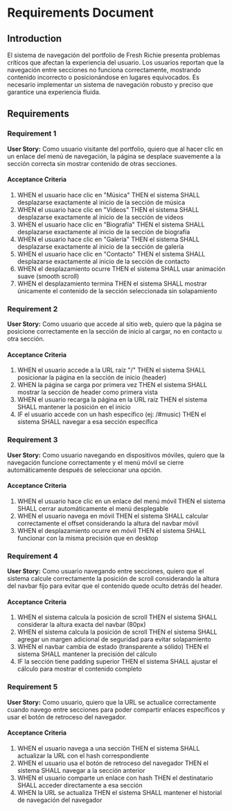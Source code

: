 # Requirements Document

## Introduction

El sistema de navegación del portfolio de Fresh Richie presenta problemas críticos que afectan la experiencia del usuario. Los usuarios reportan que la navegación entre secciones no funciona correctamente, mostrando contenido incorrecto o posicionándose en lugares equivocados. Es necesario implementar un sistema de navegación robusto y preciso que garantice una experiencia fluida.

## Requirements

### Requirement 1

**User Story:** Como usuario visitante del portfolio, quiero que al hacer clic en un enlace del menú de navegación, la página se desplace suavemente a la sección correcta sin mostrar contenido de otras secciones.

#### Acceptance Criteria

1. WHEN el usuario hace clic en "Música" THEN el sistema SHALL desplazarse exactamente al inicio de la sección de música
2. WHEN el usuario hace clic en "Videos" THEN el sistema SHALL desplazarse exactamente al inicio de la sección de videos  
3. WHEN el usuario hace clic en "Biografía" THEN el sistema SHALL desplazarse exactamente al inicio de la sección de biografía
4. WHEN el usuario hace clic en "Galería" THEN el sistema SHALL desplazarse exactamente al inicio de la sección de galería
5. WHEN el usuario hace clic en "Contacto" THEN el sistema SHALL desplazarse exactamente al inicio de la sección de contacto
6. WHEN el desplazamiento ocurre THEN el sistema SHALL usar animación suave (smooth scroll)
7. WHEN el desplazamiento termina THEN el sistema SHALL mostrar únicamente el contenido de la sección seleccionada sin solapamiento

### Requirement 2

**User Story:** Como usuario que accede al sitio web, quiero que la página se posicione correctamente en la sección de inicio al cargar, no en contacto u otra sección.

#### Acceptance Criteria

1. WHEN el usuario accede a la URL raíz "/" THEN el sistema SHALL posicionar la página en la sección de inicio (header)
2. WHEN la página se carga por primera vez THEN el sistema SHALL mostrar la sección de header como primera vista
3. WHEN el usuario recarga la página en la URL raíz THEN el sistema SHALL mantener la posición en el inicio
4. IF el usuario accede con un hash específico (ej: /#music) THEN el sistema SHALL navegar a esa sección específica

### Requirement 3

**User Story:** Como usuario navegando en dispositivos móviles, quiero que la navegación funcione correctamente y el menú móvil se cierre automáticamente después de seleccionar una opción.

#### Acceptance Criteria

1. WHEN el usuario hace clic en un enlace del menú móvil THEN el sistema SHALL cerrar automáticamente el menú desplegable
2. WHEN el usuario navega en móvil THEN el sistema SHALL calcular correctamente el offset considerando la altura del navbar móvil
3. WHEN el desplazamiento ocurre en móvil THEN el sistema SHALL funcionar con la misma precisión que en desktop

### Requirement 4

**User Story:** Como usuario navegando entre secciones, quiero que el sistema calcule correctamente la posición de scroll considerando la altura del navbar fijo para evitar que el contenido quede oculto detrás del header.

#### Acceptance Criteria

1. WHEN el sistema calcula la posición de scroll THEN el sistema SHALL considerar la altura exacta del navbar (80px)
2. WHEN el sistema calcula la posición de scroll THEN el sistema SHALL agregar un margen adicional de seguridad para evitar solapamiento
3. WHEN el navbar cambia de estado (transparente a sólido) THEN el sistema SHALL mantener la precisión del cálculo
4. IF la sección tiene padding superior THEN el sistema SHALL ajustar el cálculo para mostrar el contenido completo

### Requirement 5

**User Story:** Como usuario, quiero que la URL se actualice correctamente cuando navego entre secciones para poder compartir enlaces específicos y usar el botón de retroceso del navegador.

#### Acceptance Criteria

1. WHEN el usuario navega a una sección THEN el sistema SHALL actualizar la URL con el hash correspondiente
2. WHEN el usuario usa el botón de retroceso del navegador THEN el sistema SHALL navegar a la sección anterior
3. WHEN el usuario comparte un enlace con hash THEN el destinatario SHALL acceder directamente a esa sección
4. WHEN la URL se actualiza THEN el sistema SHALL mantener el historial de navegación del navegador